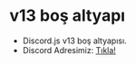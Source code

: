# v13 boş altyapı
  - Discord.js v13 boş altyapısı.
  - Discord Adresimiz: [Tıkla!](https://discord.gg/cmd)

